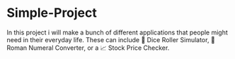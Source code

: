 # Simple-Project
In this project i will make a bunch of different applications that people might need in their everyday life. These can include 🎲 Dice Roller Simulator, 🧮 Roman Numeral Converter, or a 📈 Stock Price Checker.
